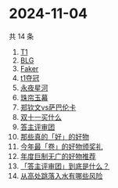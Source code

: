 # 2024-11-04

共 14 条

<!-- BEGIN -->
<!-- 最后更新时间 Mon Nov 04 2024 15:14:36 GMT+0800 (China Standard Time) -->

1. [T1](https://www.zhihu.com/search?q=T1)
1. [BLG](https://www.zhihu.com/search?q=BLG)
1. [Faker](https://www.zhihu.com/search?q=Faker)
1. [t1夺冠](https://www.zhihu.com/search?q=t1%E5%A4%BA%E5%86%A0)
1. [永夜星河](https://www.zhihu.com/search?q=%E6%B0%B8%E5%A4%9C%E6%98%9F%E6%B2%B3)
1. [珠帘玉幕](https://www.zhihu.com/search?q=%E7%8F%A0%E5%B8%98%E7%8E%89%E5%B9%95)
1. [郑钦文vs萨巴伦卡](https://www.zhihu.com/search?q=%E9%83%91%E9%92%A6%E6%96%87vs%E8%90%A8%E5%B7%B4%E4%BC%A6%E5%8D%A1)
1. [双十一买什么](https://www.zhihu.com/search?q=%E5%8F%8C%E5%8D%81%E4%B8%80%E4%B9%B0%E4%BB%80%E4%B9%88)
1. [答主评审团](https://www.zhihu.com/search?q=%E7%AD%94%E4%B8%BB%E8%AF%84%E5%AE%A1%E5%9B%A2)
1. [那些真的「好」的好物](https://www.zhihu.com/search?q=%E9%82%A3%E4%BA%9B%E7%9C%9F%E7%9A%84%E3%80%8C%E5%A5%BD%E3%80%8D%E7%9A%84%E5%A5%BD%E7%89%A9)
1. [今年最「卷」的好物颁奖礼](https://www.zhihu.com/search?q=%E4%BB%8A%E5%B9%B4%E6%9C%80%E3%80%8C%E5%8D%B7%E3%80%8D%E7%9A%84%E5%A5%BD%E7%89%A9%E9%A2%81%E5%A5%96%E7%A4%BC)
1. [年度巨制无广的好物推荐](https://www.zhihu.com/search?q=%E5%B9%B4%E5%BA%A6%E5%B7%A8%E5%88%B6%E6%97%A0%E5%B9%BF%E7%9A%84%E5%A5%BD%E7%89%A9%E6%8E%A8%E8%8D%90)
1. [「答主评审团」到底是什么？](https://www.zhihu.com/search?q=%E3%80%8C%E7%AD%94%E4%B8%BB%E8%AF%84%E5%AE%A1%E5%9B%A2%E3%80%8D%E5%88%B0%E5%BA%95%E6%98%AF%E4%BB%80%E4%B9%88%EF%BC%9F)
1. [从高处跳落入水有哪些风险](https://www.zhihu.com/search?q=%E4%BB%8E%E9%AB%98%E5%A4%84%E8%B7%B3%E8%90%BD%E5%85%A5%E6%B0%B4%E6%9C%89%E5%93%AA%E4%BA%9B%E9%A3%8E%E9%99%A9)

<!-- END -->
